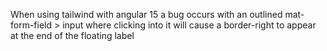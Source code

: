 When using tailwind with angular 15 a bug occurs with an outlined mat-form-field > input where clicking into it will cause a border-right to appear at the end of the floating label
